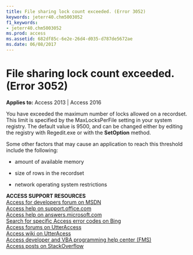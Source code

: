 ```yaml
---
title: File sharing lock count exceeded. (Error 3052)
keywords: jeterr40.chm5003052
f1_keywords:
- jeterr40.chm5003052
ms.prod: access
ms.assetid: 682df85c-6e2e-26d4-d035-d787de5672ae
ms.date: 06/08/2017
---
```



# File sharing lock count exceeded. (Error 3052)

  

**Applies to:** Access 2013 | Access 2016

You have exceeded the maximum number of locks allowed on a recordset. This limit is specified by the MaxLocksPerFile setting in your system registry. The default value is 9500, and can be changed either by editing the registry with Regedit.exe or with the  **SetOption** method.

Some other factors that may cause an application to reach this threshold include the following:


- amount of available memory
    
- size of rows in the recordset
    
- network operating system restrictions
    

 **ACCESS SUPPORT RESOURCES**<br>
[Access for developers forum on MSDN](https://social.msdn.microsoft.com/Forums/office/en-US/home?forum=accessdev)<br>
[Access help on support.office.com](https://support.office.com/search/results?query=Access)<br>
[Access help on answers.microsoft.com](http://answers.microsoft.com/en-us/office/forum/access?page=1&tab=question&status=all&auth=1)<br>
[Search for specific Access error codes on Bing](http://www.bing.com/)<br>
[Access forums on UtterAccess](http://www.utteraccess.com/forum/index.php?act=idx)<br>
[Access wiki on UtterAcess](http://www.utteraccess.com/forum/index.php?act=idx)<br>
[Access developer and VBA programming help center (FMS)](http://www.fmsinc.com/MicrosoftAccess/developer/)<br>
[Access posts on StackOverflow](http://stackoverflow.com/questions/tagged/ms-access)


